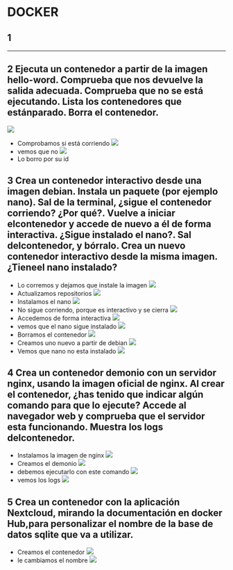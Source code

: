 # DOCKER

## 1
---
## 2 Ejecuta un contenedor a partir de la imagen hello-word. Comprueba que nos devuelve la salida adecuada. Comprueba que no se está ejecutando. Lista los contenedores que estánparado. Borra el contenedor.
![](file:///C:/Users/kalif/Desktop/Clase/Despliegue/Ejercicios/Capturas/fwgwgwe.png)
- Comprobamos si está corriendo
![](file:///C:/Users/kalif/Desktop/Clase/Despliegue/Ejercicios/Capturas/wwrgw.png)
- vemos que no 
![](file:///C:/Users/kalif/Desktop/Clase/Despliegue/Ejercicios/Capturas/wrgwrgwgw.png)
- Lo borro por su id

## 3  Crea un contenedor interactivo desde una imagen debian. Instala un paquete (por ejemplo nano). Sal de la terminal, ¿sigue el contenedor corriendo? ¿Por qué?. Vuelve a iniciar elcontenedor y accede de nuevo a él de forma interactiva. ¿Sigue instalado el nano?. Sal delcontenedor, y bórralo. Crea un nuevo contenedor interactivo desde la misma imagen. ¿Tieneel nano instalado?

- Lo corremos y dejamos que instale la imagen
![](file:///C:/Users/kalif/Desktop/Clase/Despliegue/Ejercicios/Capturas/whfiuwgiuwriufç.png)
- Actualizamos repositorios
![](file:///C:/Users/kalif/Desktop/Clase/Despliegue/Ejercicios/Capturas/owhoefohworghowrhgohrwg.png)
- Instalamos el nano
![](file:///C:/Users/kalif/Desktop/Clase/Despliegue/Ejercicios/Capturas/wgwgg3hh.png)
- No sigue corriendo, porque es interactivo y se cierra
![](file:///C:/Users/kalif/Desktop/Clase/Despliegue/Ejercicios/Capturas/wpjgwoegorwhgorwg.png)
- Accedemos de forma interactiva
![](file:///C:/Users/kalif/Desktop/Clase/Despliegue/Ejercicios/Capturas/efwefwegewgw.png)
- vemos que el nano sigue instalado
![](file:///C:/Users/kalif/Desktop/Clase/Despliegue/Ejercicios/Capturas/wgwgrwgrwgrwg.png)
- Borramos el contenedor 
![](file:///C:/Users/kalif/Desktop/Clase/Despliegue/Ejercicios/Capturas/foehwog.png)
- Creamos uno nuevo a partir de debian
![](file:///C:/Users/kalif/Desktop/Clase/Despliegue/Ejercicios/Capturas/oeqwhfiuewugw.png)
- Vemos que nano no esta instalado ![](file:///C:/Users/kalif/Desktop/Clase/Despliegue/Ejercicios/Capturas/sbirwhgiurwiugrv.png)
## 4 Crea un contenedor demonio con un servidor nginx, usando la imagen oficial de nginx. Al crear el contenedor, ¿has tenido que indicar algún comando para que lo ejecute? Accede al navegador web y comprueba que el servidor esta funcionando. Muestra los logs delcontenedor.
- Instalamos la imagen de nginx
![](file:///C:/Users/kalif/Desktop/Clase/Despliegue/Ejercicios/Capturas/wrgwrgwgr.png)
- Creamos el demonio 
![](file:///C:/Users/kalif/Desktop/Clase/Despliegue/Ejercicios/Capturas/fewfwewe.png)
- debemos ejecutarlo con este comando
![](file:///C:/Users/kalif/Desktop/Clase/Despliegue/Ejercicios/Capturas/wegwgwg.png)
- vemos los logs 
![](file:///C:/Users/kalif/Desktop/Clase/Despliegue/Ejercicios/Capturas/wegowgwoghowrhgw.png)
## 5 Crea un contenedor con la aplicación Nextcloud, mirando la documentación en docker Hub,para personalizar el nombre de la base de datos sqlite que va a utilizar.
- Creamos el contenedor 
![](file:///C:/Users/kalif/Desktop/Clase/Despliegue/Ejercicios/Capturas/wrwrgwrg.png)
- le cambiamos el nombre 
![](file:///C:/Users/kalif/Desktop/Clase/Despliegue/Ejercicios/Capturas/wofuwfiwfigwefiegwf.png)
